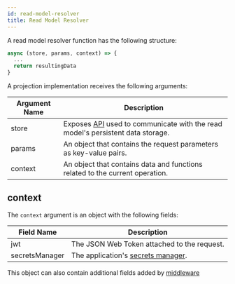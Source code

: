 ```yaml
---
id: read-model-resolver
title: Read Model Resolver
---
```


A read model resolver function has the following structure:

```js
async (store, params, context) => {
  ...
  return resultingData
}
```

A projection implementation receives the following arguments:

| Argument Name | Description                                                                                           |
| ------------- | ----------------------------------------------------------------------------------------------------- |
| store         | Exposes [API](read-model-store.md) used to communicate with the read model's persistent data storage. |
| params        | An object that contains the request parameters as key-value pairs.                                    |
| context       | An object that contains data and functions related to the current operation.                          |

## context

The `context` argument is an object with the following fields:

| Field Name     | Description                                                                     |
| -------------- | ------------------------------------------------------------------------------- |
| jwt            | The JSON Web Token attached to the request.                                     |
| secretsManager | The application's [secrets manager](../advanced-techniques.md#storing-secrets). |

This object can also contain additional fields added by [middleware](middleware.md)
